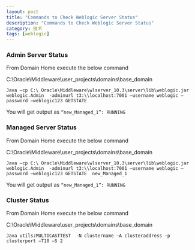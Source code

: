 ```yaml
---
layout: post
title: "Commands to Check Weblogic Server Status"
description: "Commands to Check Weblogic Server Status"
category: 技术
tags: [weblogic]
---
```


### Admin Server Status

From Domain Home execute the below command

C:\Oracle\Middleware\user_projects\domains\base_domain

```
Java –cp C:\ Oracle\Middleware\wlserver_10.3\server\lib\weblogic.jar  weblogic.Admin  -adminurl t3:\\localhost:7001 –username weblogic –password –weblogic123 GETSTATE
```

You will get output as `“new_Managed_1”: RUNNING`

### Managed Server Status

From Domain Home execute the below command

C:\Oracle\Middleware\user_projects\domains\base_domain

```
Java –cp C:\ Oracle\Middleware\wlserver_10.3\server\lib\weblogic.jar  weblogic.Admin  -adminurl t3:\\localhost:7001 –username weblogic –password –weblogic123 GETSTATE  new_Managed_1
```

You will get output as `“new_Managed_1”: RUNNING`

### Cluster Status

From Domain Home execute the below command

C:\Oracle\Middleware\user_projects\domains\base_domain

```
Java utils:MULTICASTTEST  -N clustername –A clusteraddress –p clusterport –T10 –S 2
```

